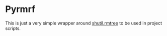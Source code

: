 # Pyrmrf

This is just a very simple wrapper around [shutil.rmtree](https://docs.python.org/3/library/shutil.html#shutil.rmtree) to be used in project scripts.
